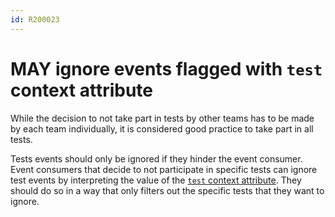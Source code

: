 ```yaml
---
id: R200023
---
```


# MAY ignore events flagged with `test` context attribute

While the decision to not take part in tests by other teams has to be made by each team individually, it is considered good practice to take part in all tests.

Tests events should only be ignored if they hinder the event consumer. Event consumers that decide to not participate in specific tests can ignore test events by interpreting the value of the [`test` context attribute](@guidelines/r200021). They should do so in a way that only filters out the specific tests that they want to ignore.

